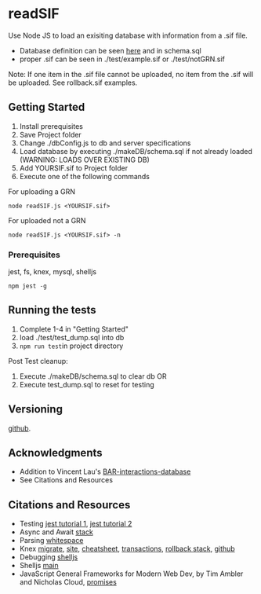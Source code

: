 # readSIF

Use Node JS to load an exisiting database with information from a .sif file.
* Database definition can be seen 
[here](https://github.com/VinLau/BAR-interactions-database) and in schema.sql
* proper .sif can be seen in ./test/example.sif or ./test/notGRN.sif 

Note: If one item in the .sif file cannot be uploaded, no item from the .sif will be uploaded. See rollback.sif examples. 

## Getting Started

1. Install prerequisites
2. Save Project folder
3. Change ./dbConfig.js to db and server specifications
4. Load database by executing ./makeDB/schema.sql if not already loaded (WARNING: LOADS OVER EXISTING DB) 
5. Add YOURSIF.sif to Project folder
6. Execute one of the following commands

For uploading a GRN 
```
node readSIF.js <YOURSIF.sif>
```

For uploaded not a GRN
```
node readSIF.js <YOURSIF.sif> -n
```

### Prerequisites

jest, fs, knex, mysql, shelljs

```
npm jest -g
```

## Running the tests

1. Complete 1-4 in "Getting Started"
2. load ./test/test_dump.sql into db
3. `npm run test`in project directory

Post Test cleanup:
1. Execute ./makeDB/schema.sql to clear db OR
2. Execute test_dump.sql to reset for testing 

## Versioning

[github](https://github.com/raywoo32/readSIF). 

## Acknowledgments

* Addition to Vincent Lau's [BAR-interactions-database](https://github.com/VinLau/BAR-interactions-database)
* See Citations and Resources 

## Citations and Resources

* Testing 
[jest tutorial 1](http://zetcode.com/javascript/jest/),
[jest tutorial 2](https://flaviocopes.com/jest/#introduction-to-jest)
* Async and Await 
[stack](https://stackoverflow.com/questions/41080543/how-to-use-knex-with-async-await)
* Parsing
[whitespace](https://stackoverflow.com/questions/18724378/check-if-a-line-only-contain-whitespace-and-n-in-js-node-js)
* Knex
[migrate](https://github.com/sheerun/knex-migrate),
[site](https://knexjs.org/),
[cheatsheet](https://devhints.io/knex),
[transactions](https://sqorn.org/docs/transactions.html),
[rollback stack](https://stackoverflow.com/questions/40581040/commit-rollback-a-knex-transaction-using-async-await/43852672),
[github](https://github.com/tgriesser/knex)
* Debugging
[shelljs](https://stackoverflow.com/questions/32041656/could-not-find-module-shelljs)
* Shelljs
[main](https://devhints.io/shelljs)
* JavaScript General
Frameworks for Modern Web Dev, by Tim Ambler and Nicholas Cloud,
[promises](https://developer.mozilla.org/en-US/docs/Web/JavaScript/Reference/Global_Objects/Promise/then)